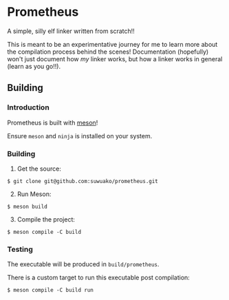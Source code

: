 # Prometheus
A simple, silly elf linker written from scratch!!

This is meant to be an experimentative journey for me to learn more about the compilation
process behind the scenes! Documentation (hopefully) won't just document how *my* linker
works, but how a linker works in general (learn as you go!!).

## Building

### Introduction
Prometheus is built with [meson](https://mesonbuild.com/)! 

Ensure `meson` and `ninja` is installed on your system.

### Building
1. Get the source:
```
$ git clone git@github.com:suwuako/prometheus.git
```

2. Run Meson:
```
$ meson build
```

3. Compile the project:
```
$ meson compile -C build
```

### Testing
The executable will be produced in `build/prometheus`.

There is a custom target to run this executable post compilation:
```
$ meson compile -C build run
```
